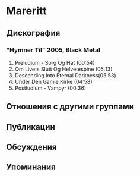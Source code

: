 # Mareritt



## Дискография

### "Hymner Til" 2005, Black Metal

1. Preludium - Sorg Og Hat (00:54) 
2. Om Livets Slutt Og Helvetespine (05:13) 
3. Descending Into Eternal Darkness(05:53) 
4. Under Den Gamle Kirke (04:58) 
5. Postludium - Vampyr (00:36)


## Отношения с другими группами


## Публикации


## Обсуждения


## Упоминания

